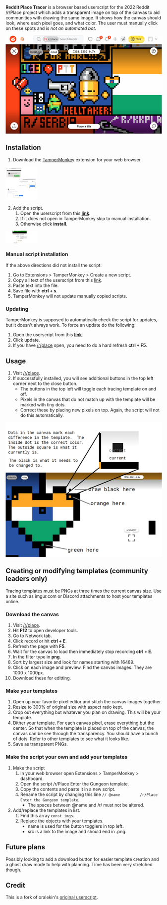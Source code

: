 **Reddit Place Tracer** is a browser based userscript for the 2022 Reddit /r/Place project which adds a transparent image on top of the canvas to aid communities with drawing the same image.  It shows how the canvas should look, where each pixel goes, and what color. The user must manually click on these spots and is *not an automated bot*.

![Demo of the program](/images/demo1.gif?raw=true)

## Installation
1. Download the [TamperMonkey](https://www.tampermonkey.net/) extension for your web browser.
<img src="/images/install-tampermonkey.png?raw=true" width=20% height=20%>
	
2. Add the script.
   1. Open the userscript from this **[link](https://github.com/lobcog/reddit-place-tracer/raw/main/userscript.user.js)**.  
   2. If it does not open in TamperMonkey skip to manual installation.
   3. Otherwise click **install**.

<img src="/images/install-script.png?raw=true" width=20% height=20%>



### Manual script installation
If the above directions did not install the script:
1. Go to Extensions > TamperMonkey > Create a new script.
2. Copy all text of the userscript from this [link](https://github.com/lobcog/reddit-place-tracer/raw/main/userscript.user.js).
3. Paste text into the file.
4. Save file with **ctrl + s**.
5. TamperMonkey will not update manually copied scripts.

### Updating
TamperMonkey is supposed to automatically check the script for updates, but it doesn't always work.  To force an update do the following:
1. Open the userscript from this **[link](https://github.com/lobcog/reddit-place-tracer/raw/main/userscript.user.js)**.  
2. Click update.
3. If you have [/r/place](https://www.reddit.com/r/place/) open, you need to do a hard refresh **ctrl + F5**.

## Usage

1. Visit [/r/place](https://www.reddit.com/r/place/).  
2. If successfully installed, you will see additional buttons in the top left corner next to the close button.
	* The buttons in the top left will toggle each tracing template on and off.
	* Pixels in the canvas that do not match up with the template will be marked with tiny dots.
	* Correct these by placing new pixels on top.  Again, the script will not do this automatically.

![How to mark each spot](/images/usage1.png?raw=true)

## Creating or modifying templates (community leaders only)
Tracing templates must be PNGs at three times the current canvas size.  Use a site such as imgur.com or Discord attachments to host your templates online.

### Download the canvas
1. Visit [/r/place](https://www.reddit.com/r/place/).
2. Hit **F12** to open developer tools.
3. Go to Network tab.
4. Click record or hit **ctrl + E**.
5. Refresh the page with **F5**.
6. Wait for the canvas to load then immediately stop recording **ctrl + E**.
7. In the filter type in **png**.  
8. Sort by largest size and look for names starting with 16489.
9. Click on each image and preview.  Find the canvas images.  They are 1000 x 1000px.
10. Download these for editting.

### Make your templates
1. Open up your favorite pixel editor and stitch the canvas images together.
2. Resize to 300% of original size with aspect ratio kept.
3. Crop out everything but whatever you plan on drawing.  This will be your template.
4. Dither your template.  For each canvas pixel, erase everything but the center. So that when the template is placed on top of the canvas, the canvas can be see through the transparency.  You should have a bunch of dots.  Refer to other templates to see what it looks like.
5. Save as transparent PNGs.

### Make the script your own and add your templates
1. Make the script
	1. In your web browser open Extensions > TamperMonkey > dashboard.
	2. Open the script /r/Place Enter the Gungeon template.
	3. Copy the contents and paste it in a new script.
	4. Rename the script by changing this line `// @name         /r/Place Enter the Gungeon template`.
		* The spaces between @name and /r/ must not be altered.
2. Add/replace the templates in list.
	1. Find this array `const imgs`.
	2. Replace the objects with your templates.
		* name is used for the button togglers in top left.
		* src is a link to the image and should end in .png.



## Future plans
Possibly looking to add a download button for easier template creation and a ghost draw mode to help with planning.  Time has been very stretched though.

## Credit
This is a fork of oralekin's [original userscript](https://gist.github.com/oralekin/240d536d13d0a87ecf2474658115621b).
